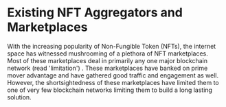 # Existing NFT Aggregators and Marketplaces

With the increasing popularity of Non-Fungible Token (NFTs), the internet space has witnessed mushrooming of a plethora of NFT marketplaces. Most of these marketplaces deal in primarily any one major blockchain network (read 'limitation') . These marketplaces have banked on prime mover advantage and have gathered good traffic and engagement as well. However, the shortsightedness of these marketplaces have limited them to one of very few blockchain networks limiting them to build a long lasting solution.
